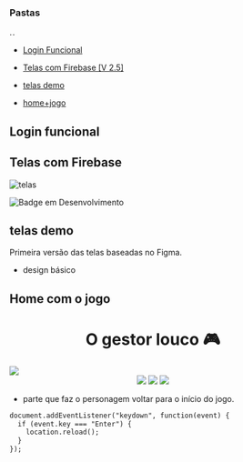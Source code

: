### Pastas
. .

- [Login Funcional](#Login-funcional)

- [Telas com Firebase [V 2.5]](#Telas-com-Firebase)

- [telas demo](#telas-demo)

- [home+jogo](#home-com-o-jogo)

## Login funcional

## Telas com Firebase

![telas](https://user-images.githubusercontent.com/90199276/230172074-0d03f1ed-5abd-4242-9f84-ae910b9d7e9d.png)
 
![Badge em Desenvolvimento](http://img.shields.io/static/v1?label=STATUS&message=EM%20DESENVOLVIMENTO&color=GREEN&style=for-the-badge)

## telas demo

 Primeira versão das telas baseadas no Figma.
 
 * design básico
 
 ## Home com o jogo
 
<h1 align="center">O gestor louco 🎮</h1>
    
<img src="https://user-images.githubusercontent.com/90199276/233165383-10888524-4879-42a2-975f-796911be92ed.png">
<div align="center">
    <img src="https://img.shields.io/badge/html5-%23E34F26.svg?style=for-the-badge&logo=html5&logoColor=white" />
    <img src="https://img.shields.io/badge/css3-%231572B6.svg?style=for-the-badge&logo=css3&logoColor=white" />
    <img src="https://img.shields.io/badge/javascript-%23323330.svg?style=for-the-badge&logo=javascript&logoColor=%23F7DF1E" />
</div>

* parte que faz o personagem voltar para o início do jogo.

```html
document.addEventListener("keydown", function(event) {
  if (event.key === "Enter") {
    location.reload();
  }
});
```

###
